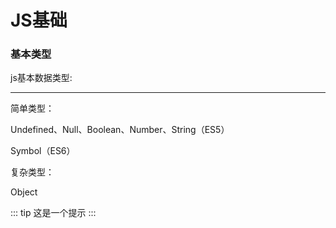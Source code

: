 # JS基础

### 基本类型

js基本数据类型:

---

简单类型：

Undefined、Null、Boolean、Number、String（ES5）

Symbol（ES6）

复杂类型：

Object

::: tip 
这是一个提示
:::
